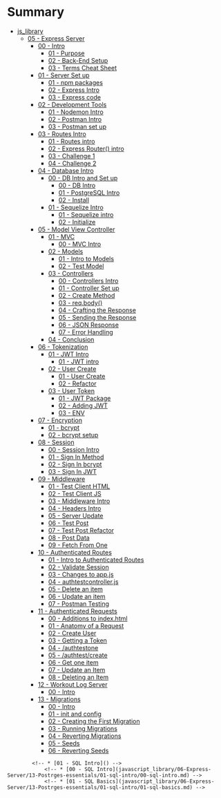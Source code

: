 # Summary
* [js_library]()
    * [05 - Express Server]()
        * [00 - Intro ]()
            * [01 - Purpose](javascript_library/06-Express-Server/00-intro/01-purpose.md)
            * [02 - Back-End Setup](javascript_library/06-Express-Server/00-intro/02-set-up.md)
            * [03 - Terms Cheat Sheet](javascript_library/06-Express-Server/00-intro/03-server-terms.md)
        * [01 - Server Set up]()
            * [01 - npm packages](javascript_library/06-Express-Server/01-server-setup/01-server-dependencies.md)
            * [02 - Express Intro](javascript_library/06-Express-Server/01-server-setup/02-express-intro.md)
            * [03 - Express code](javascript_library/06-Express-Server/01-server-setup/03-server-code.md)
        * [02 - Development Tools]()
            * [01 - Nodemon Intro](javascript_library/06-Express-Server/02-dev-tools/01-nodemon-intro.md)
            * [02 - Postman Intro](javascript_library/06-Express-Server/02-dev-tools/02-postman-intro.md)
            * [03 - Postman set up](javascript_library/06-Express-Server/02-dev-tools/03-postman-practice.md)
        * [03 - Routes Intro]()
            * [01 - Routes intro](javascript_library/06-Express-Server/03-routes/01-routes-intro.md)
            * [02 - Express Router() intro](javascript_library/06-Express-Server/03-routes/02-routes-express.md)
            * [03 - Challenge 1](javascript_library/06-Express-Server/03-routes/03-routes-solution.md)
            * [04 - Challenge 2](javascript_library/06-Express-Server/03-routes/04-routes-solution-two.md)
        * [04 - Database Intro]()
            * [00 - DB Intro and Set up]()
                * [00 - DB Intro](javascript_library/06-Express-Server/04-db/00-db-intro/00-db-intro.md)
                * [01 - PostgreSQL Intro](javascript_library/06-Express-Server/04-db/00-db-intro/01-pg-intro.md)
                * [02 - Install](javascript_library/06-Express-Server/04-db/00-db-intro/02-pg-install.md)
            * [01 - Sequelize Intro]()
                * [01 - Sequelize intro](javascript_library/06-Express-Server/04-db/01-sequelize/00-intro.md)
                * [02 - Initialize](javascript_library/06-Express-Server/04-db/01-sequelize/01-sequelize.md)
        * [05 - Model View Controller]()
            * [01 - MVC]()
                * [00 - MVC Intro](javascript_library/06-Express-Server/05-model-view-controller/01-mvc/00-mvc-intro.md)
            * [02 - Models]()
                * [01 - Intro to Models](javascript_library/06-Express-Server/05-model-view-controller/02-models/00-models.md)
                * [02 - Test Model](javascript_library/06-Express-Server/05-model-view-controller/02-models/01-test-models.md)
            * [03 - Controllers]()
                * [00 - Controllers Intro](javascript_library/06-Express-Server/05-model-view-controller/03-controllers/00-intro.md)
                * [01 - Controller Set up](javascript_library/06-Express-Server/05-model-view-controller/03-controllers/01-test-one.md)
                * [02 - Create Method](javascript_library/06-Express-Server/05-model-view-controller/03-controllers/02-test-two.md)
                * [03 - req.body()](javascript_library/06-Express-Server/05-model-view-controller/03-controllers/03-test-three.md)
                * [04 - Crafting the Response](javascript_library/06-Express-Server/05-model-view-controller/03-controllers/04-test-four.md)
                * [05 - Sending the Response](javascript_library/06-Express-Server/05-model-view-controller/03-controllers/05-test-five.md)
                * [06 - JSON Response](javascript_library/06-Express-Server/05-model-view-controller/03-controllers/06-test-six.md)
                * [07 - Error Handling](javascript_library/06-Express-Server/05-model-view-controller/03-controllers/07-test-seven.md)
            * [04 - Conclusion](javascript_library/06-Express-Server/05-model-view-controller/04-conclusion/01-conclusion.md)
        * [06 - Tokenization]()
            * [01 - JWT Intro]()
                * [01 - JWT intro](javascript_library/06-Express-Server/06-jwt/01-jwt-intro/01-jwt-intro.md)
            * [02 - User Create]()
                * [01 - User Create](javascript_library/06-Express-Server/06-jwt/02-user-create/01-user-create.md)
                * [02 - Refactor](javascript_library/06-Express-Server/06-jwt/02-user-create/02-user-create.md)
            * [03 - User Token]()
                * [01 - JWT Package](javascript_library/06-Express-Server/06-jwt/03-user-token/01-jwt-package.md)
                * [02 - Adding JWT](javascript_library/06-Express-Server/06-jwt/03-user-token/02-adding-jwt.md)
                * [03 - ENV](javascript_library/06-Express-Server/06-jwt/03-user-token/03-process-env.md)
        * [07 - Encryption]()
            * [01 - bcrypt](javascript_library/06-Express-Server/07-encryption/00-bcrypt-intro.md)
            * [02 - bcrypt setup](javascript_library/06-Express-Server/07-encryption/01-bcrypt-setup.md)   
        * [08 - Session]()
            * [00 - Session Intro](javascript_library/06-Express-Server/08-session/00-session-intro.md)
            * [01 - Sign In Method](javascript_library/06-Express-Server/08-session/01-signinmethod.md)
            * [02 - Sign In bcrypt](javascript_library/06-Express-Server/08-session/02-signin-bcrypt.md)
            * [03 - Sign In JWT](javascript_library/06-Express-Server/08-session/03-jwt.md)
        * [09 - Middleware]()
            * [01 - Test Client HTML](javascript_library/06-Express-Server/09-middleware/01-test-client-html.md)
            * [02 - Test Client JS](javascript_library/06-Express-Server/09-middleware/02-test-client-js.md)
            * [03 - Middleware Intro](javascript_library/06-Express-Server/09-middleware/03-middleware-intro.md)
            * [04 - Headers Intro](javascript_library/06-Express-Server/09-middleware/04-headers.md)
            * [05 - Server Update](javascript_library/06-Express-Server/09-middleware/05-server-update.md)
            * [06 - Test Post](javascript_library/06-Express-Server/09-middleware/06-test-client-postToOne.md)
            * [07 - Test Post Refactor](javascript_library/06-Express-Server/09-middleware/07-test-client-postToOneArrow.md)
            * [08 - Post Data](javascript_library/06-Express-Server/09-middleware/08-test-client-postData.md)
            * [09 - Fetch From One](javascript_library/06-Express-Server/09-middleware/09-test-client-fetchFromOneDisplay.md)
        * [10 - Authenticated Routes]()
            * [01 - Intro to Authenticated Routes](javascript_library/06-Express-Server/10-authenticated-routes/01-auth-routes-intro.md)
            * [02 - Validate Session](javascript_library/06-Express-Server/10-authenticated-routes/02-validate-session.md)
            * [03 - Changes to app.js](javascript_library/06-Express-Server/10-authenticated-routes/03-appjs-changes.md)
            * [04 - authtestcontroller.js](javascript_library/06-Express-Server/10-authenticated-routes/04-authtestcontroller.md)
            * [05 - Delete an item](javascript_library/06-Express-Server/10-authenticated-routes/05-delete-item.md)
            * [06 - Update an item](javascript_library/06-Express-Server/10-authenticated-routes/06-update-item.md)
            * [07 - Postman Testing](javascript_library/06-Express-Server/10-authenticated-routes/07-postman.md)
        * [11 - Authenticated Requests]()
            * [00 - Additions to index.html](javascript_library/06-Express-Server/11-authenticated-requests/00-html-add.md)
            * [01 - Anatomy of a Request](javascript_library/06-Express-Server/11-authenticated-requests/01-intro.md)
            * [02 - Create User](javascript_library/06-Express-Server/11-authenticated-requests/02-create-user.md)
            * [03 - Getting a Token](javascript_library/06-Express-Server/11-authenticated-requests/03-get-token.md)
            * [04 - /authtestone](javascript_library/06-Express-Server/11-authenticated-requests/03-authtestone.md)
            * [05 - /authtest/create](javascript_library/06-Express-Server/11-authenticated-requests/04-authtest-create.md)
            * [06 - Get one item](javascript_library/06-Express-Server/11-authenticated-requests/05-get-single.md)
            * [07 - Update an Item](javascript_library/06-Express-Server/11-authenticated-requests/06-update-item.md)
            * [08 - Deleting an Item](javascript_library/06-Express-Server/11-authenticated-requests/07-delete.md)
        * [12 - Workout Log Server]()
            * [00 - Intro](javascript_library/06-Express-Server/12-workoutLog-challengepi/00-intro.md) 
        * [13 - Migrations]()
            * [00 - Intro](javascript_library/06-Express-Server/13-Postrges-essentials/02-migrations/00-migrations-intro.md)
            * [01 - init and config](javascript_library/06-Express-Server/13-Postrges-essentials/02-migrations/01-init-config.md)
            * [02 - Creating the First Migration](javascript_library/06-Express-Server/13-Postrges-essentials/02-migrations/02-first-migration.md)
            * [03 - Running Migrations](javascript_library/06-Express-Server/13-Postrges-essentials/02-migrations/03-running-migrations.md)
            * [04 - Reverting Migrations](javascript_library/06-Express-Server/13-Postrges-essentials/02-migrations/04-reverting.md)
            * [05 - Seeds](javascript_library/06-Express-Server/13-Postrges-essentials/02-migrations/05-seeds.md)
            * [06 - Reverting Seeds](javascript_library/06-Express-Server/13-Postrges-essentials/02-migrations/06-reverting-seeds.md)

<!-- * [Eleven Fifty Style Guide](StyleGuide/StyleGuide.md) -->            
            <!-- * [01 - SQL Intro]() -->
                <!-- * [00 - SQL Intro](javascript_library/06-Express-Server/13-Postrges-essentials/01-sql-intro/00-sql-intro.md) -->
                <!-- * [01 - SQL Basics](javascript_library/06-Express-Server/13-Postrges-essentials/01-sql-intro/01-sql-basics.md) -->